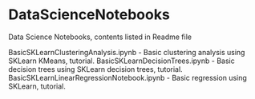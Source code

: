 # DataScienceNotebooks
Data Science Notebooks, contents listed in Readme file

BasicSKLearnClusteringAnalysis.ipynb - Basic clustering analysis using SKLearn KMeans, tutorial.
BasicSKLearnDecisionTrees.ipynb - Basic decision trees using SKLearn decision trees, tutorial.
BasicSKLearnLinearRegressionNotebook.ipynb - Basic regression using SKLearn, tutorial.
